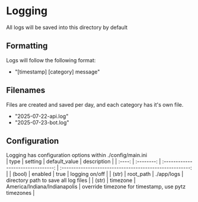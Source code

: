 # Logging

All logs will be saved into this directory by default

## Formatting

Logs will follow the following format:  
* "\[timestamp] \[category] message"

## Filenames

Files are created and saved per day, and each category has it's own file.  
* "2025-07-22-api.log"
* "2025-07-23-bot.log"

## Configuration

Logging has configuration options within ./config/main.ini  
| type   | setting    | default_value                      | description                                              |
| :----: | :--------: | :--------------------------------: | :------------------------------------------------------: |
| (bool) | enabled    | true                               | logging on/off                                           |
| (str)  | root_path  | ./app/logs                         | directory path to save all log files                     |
| (str)  | timezone   | America/Indiana/Indianapolis       | override timezone for timestamp, use pytz timezones      |